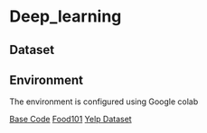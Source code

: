 # Deep_learning

## Dataset


## Environment

The environment is configured using Google colab

[Base Code](https://colab.research.google.com/drive/1xIIr7XbOJLIeu_lJv2ZynoRxh4RVsS3S#scrollTo=2ZKL6nKYq0fp)
[Food101](https://colab.research.google.com/drive/13V5XpajQbJkjWUbCUOXCqhpbs5tls8ip?usp=sharing)
[Yelp Dataset](https://colab.research.google.com/drive/13V5XpajQbJkjWUbCUOXCqhpbs5tls8ip?usp=sharing)
